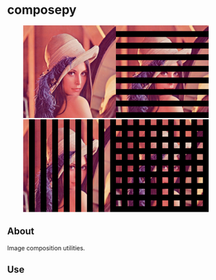 # composepy

<p align="center"><img src="https://github.com/matt77hias/composepy/blob/master/res/Lena.png" width="215"><img src="https://github.com/matt77hias/composepy/blob/master/res/Horizontal.png" width="215"><img src="https://github.com/matt77hias/composepy/blob/master/res/Vertical.png" width="215"><img src="https://github.com/matt77hias/composepy/blob/master/res/Windowed.png" width="215"></p>

## About
Image composition utilities.

## Use
